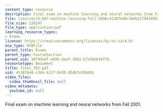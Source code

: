 ```yaml
---
content_type: resource
description: Final exam on machine learning and neural networks from Fall 2001.
file: /courses/6-867-machine-learning-fall-2006/41387b48c364b127843885db7cd56b01_final_f01.pdf
file_size: 120247
file_type: application/pdf
learning_resource_types:
- Exams
license: https://creativecommons.org/licenses/by-nc-sa/4.0/
ocw_type: OCWFile
parent_title: Exams
parent_type: CourseSection
parent_uid: 30f9de6f-e695-deaf-36b1-b7a58db16f7b
resourcetype: Document
title: final_f01.pdf
uid: 41387b48-c364-b127-8438-85db7cd56b01
video_files:
  video_thumbnail_file: null
video_metadata:
  youtube_id: null
---
```

Final exam on machine learning and neural networks from Fall 2001.